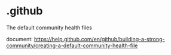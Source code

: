 # .github
The default community health files

document: https://help.github.com/en/github/building-a-strong-community/creating-a-default-community-health-file
